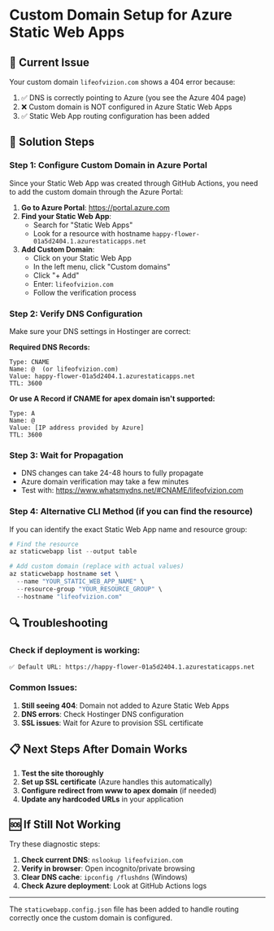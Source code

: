 # Custom Domain Setup for Azure Static Web Apps

## 🚨 Current Issue

Your custom domain `lifeofvizion.com` shows a 404 error because:

1. ✅ DNS is correctly pointing to Azure (you see the Azure 404 page)
2. ❌ Custom domain is NOT configured in Azure Static Web Apps
3. ✅ Static Web App routing configuration has been added

## 🔧 Solution Steps

### Step 1: Configure Custom Domain in Azure Portal

Since your Static Web App was created through GitHub Actions, you need to add the custom domain through the Azure
Portal:

1. **Go to Azure Portal**: https://portal.azure.com
2. **Find your Static Web App**:
   - Search for "Static Web Apps"
   - Look for a resource with hostname `happy-flower-01a5d2404.1.azurestaticapps.net`
3. **Add Custom Domain**:
   - Click on your Static Web App
   - In the left menu, click "Custom domains"
   - Click "+ Add"
   - Enter: `lifeofvizion.com`
   - Follow the verification process

### Step 2: Verify DNS Configuration

Make sure your DNS settings in Hostinger are correct:

**Required DNS Records:**

```
Type: CNAME
Name: @  (or lifeofvizion.com)
Value: happy-flower-01a5d2404.1.azurestaticapps.net
TTL: 3600
```

**Or use A Record if CNAME for apex domain isn't supported:**

```
Type: A
Name: @
Value: [IP address provided by Azure]
TTL: 3600
```

### Step 3: Wait for Propagation

- DNS changes can take 24-48 hours to fully propagate
- Azure domain verification may take a few minutes
- Test with: https://www.whatsmydns.net/#CNAME/lifeofvizion.com

### Step 4: Alternative CLI Method (if you can find the resource)

If you can identify the exact Static Web App name and resource group:

```powershell
# Find the resource
az staticwebapp list --output table

# Add custom domain (replace with actual values)
az staticwebapp hostname set \
  --name "YOUR_STATIC_WEB_APP_NAME" \
  --resource-group "YOUR_RESOURCE_GROUP" \
  --hostname "lifeofvizion.com"
```

## 🔍 Troubleshooting

### Check if deployment is working:

```
✅ Default URL: https://happy-flower-01a5d2404.1.azurestaticapps.net
```

### Common Issues:

1. **Still seeing 404**: Domain not added to Azure Static Web Apps
2. **DNS errors**: Check Hostinger DNS configuration
3. **SSL issues**: Wait for Azure to provision SSL certificate

## 📋 Next Steps After Domain Works

1. **Test the site thoroughly**
2. **Set up SSL certificate** (Azure handles this automatically)
3. **Configure redirect from www to apex domain** (if needed)
4. **Update any hardcoded URLs** in your application

## 🆘 If Still Not Working

Try these diagnostic steps:

1. **Check current DNS**: `nslookup lifeofvizion.com`
2. **Verify in browser**: Open incognito/private browsing
3. **Clear DNS cache**: `ipconfig /flushdns` (Windows)
4. **Check Azure deployment**: Look at GitHub Actions logs

---

The `staticwebapp.config.json` file has been added to handle routing correctly once the custom domain is configured.
